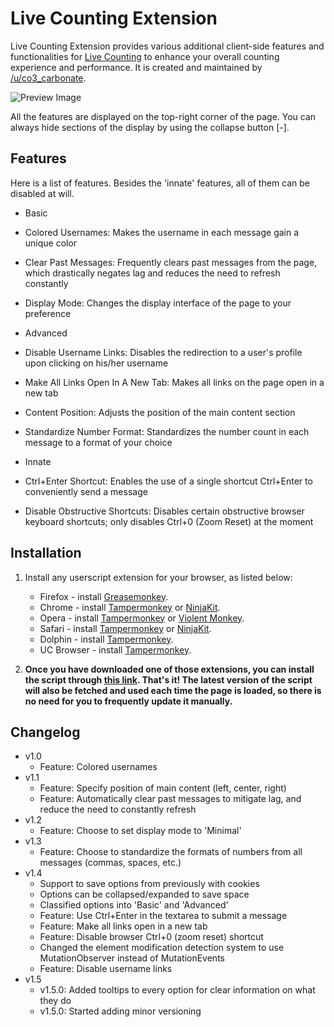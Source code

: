 # Live Counting Extension

Live Counting Extension provides various additional client-side features and functionalities for [Live Counting](https://www.reddit.com/live/ta535s1hq2je) to enhance your overall counting experience and performance. It is created and maintained by [/u/co3_carbonate](https://www.reddit.com/user/co3_carbonate/).

![Preview Image](https://co3carbonate.github.io/live-counting-extension/preview.png?v=2 "Preview Image")

All the features are displayed on the top-right corner of the page. You can always hide sections of the display by using the collapse button [-]. 

## Features

Here is a list of features. Besides the 'innate' features, all of them can be disabled at will.

- Basic
 - Colored Usernames: Makes the username in each message gain a unique color
 - Clear Past Messages: Frequently clears past messages from the page, which drastically negates lag and reduces the need to refresh constantly
 - Display Mode: Changes the display interface of the page to your preference

- Advanced 
 - Disable Username Links: Disables the redirection to a user's profile upon clicking on his/her username
 - Make All Links Open In A New Tab: Makes all links on the page open in a new tab
 - Content Position: Adjusts the position of the main content section
 - Standardize Number Format: Standardizes the number count in each message to a format of your choice
 
- Innate
 - Ctrl+Enter Shortcut: Enables the use of a single shortcut Ctrl+Enter to conveniently send a message
 - Disable Obstructive Shortcuts: Disables certain obstructive browser keyboard shortcuts; only disables Ctrl+0 (Zoom Reset) at the moment

## Installation

1. Install any userscript extension for your browser, as listed below:

	* Firefox - install [Greasemonkey](https://addons.mozilla.org/en-US/firefox/addon/greasemonkey/).
	* Chrome - install [Tampermonkey](https://tampermonkey.net/?ext=dhdg&browser=chrome) or [NinjaKit](https://chrome.google.com/webstore/detail/gpbepnljaakggeobkclonlkhbdgccfek).
	* Opera - install [Tampermonkey](https://tampermonkey.net/?ext=dhdg&browser=opera) or [Violent Monkey](https://addons.opera.com/en/extensions/details/violent-monkey/).
	* Safari - install [Tampermonkey](https://tampermonkey.net/?ext=dhdg&browser=safari) or [NinjaKit](http://ss-o.net/safari/extension/NinjaKit.safariextz).
	* Dolphin - install [Tampermonkey](https://tampermonkey.net/?ext=dhdg&browser=dolphin).
	* UC Browser - install [Tampermonkey](https://tampermonkey.net/?ext=dhdg&browser=ucweb).

2. **Once you have downloaded one of those extensions, you can install the script through [this link](https://gist.github.com/co3carbonate/cbf781758d12717721dc125a80a5c785/raw/bd3a0f9926dc17a2bb3e33fc8084dae43d1cb15b/client.user.js). That's it! The latest version of the script will also be fetched and used each time the page is loaded, so there is no need for you to frequently update it manually.**

## Changelog

- v1.0
  - Feature: Colored usernames
- v1.1
  - Feature: Specify position of main content (left, center, right)
  - Feature: Automatically clear past messages to mitigate lag, and reduce the need to constantly refresh
- v1.2
  - Feature: Choose to set display mode to 'Minimal'
- v1.3
  - Feature: Choose to standardize the formats of numbers from all messages (commas, spaces, etc.)
- v1.4
  - Support to save options from previously with cookies
  - Options can be collapsed/expanded to save space
  - Classified options into 'Basic' and 'Advanced'
  - Feature: Use Ctrl+Enter in the textarea to submit a message
  - Feature: Make all links open in a new tab
  - Feature: Disable browser Ctrl+0 (zoom reset) shortcut
  - Changed the element modification detection system to use MutationObserver instead of MutationEvents
  - Feature: Disable username links
- v1.5
  - v1.5.0: Added tooltips to every option for clear information on what they do
  - v1.5.0: Started adding minor versioning
